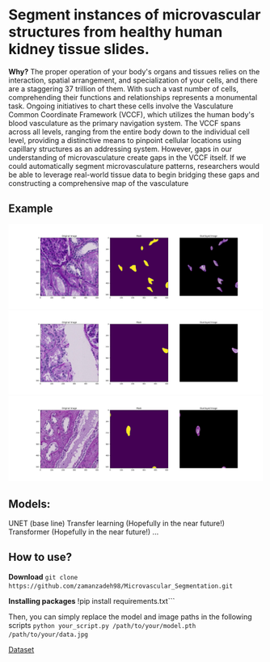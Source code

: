 #  Segment instances of microvascular structures from healthy human kidney tissue slides.

**Why?**
The proper operation of your body's organs and tissues relies on the interaction, spatial arrangement, and specialization of your cells, and there are a staggering 37 trillion of them. With such a vast number of cells, comprehending their functions and relationships represents a monumental task.
Ongoing initiatives to chart these cells involve the Vasculature Common Coordinate Framework (VCCF), which utilizes the human body's blood vasculature as the primary navigation system. The VCCF spans across all levels, ranging from the entire body down to the individual cell level, providing a distinctive means to pinpoint cellular locations using capillary structures as an addressing system. However, gaps in our understanding of microvasculature create gaps in the VCCF itself. If we could automatically segment microvasculature patterns, researchers would be able to leverage real-world tissue data to begin bridging these gaps and constructing a comprehensive map of the vasculature

## Example
![Alt](pictures/first/0.png)
![Alt Text](pictures/first/1.png)
![Alt Text](pictures/first/2.png)



## Models:
UNET (base line)
Transfer learning (Hopefully in the near future!)
Transformer (Hopefully in the near future!)
...


## How to use?
**Download**
```git clone https://github.com/zamanzadeh98/Microvascular_Segmentation.git```

**Installing packages**
!pip install requirements.txt```

Then, you can simply replace the model and image paths in the following scripts
```python your_script.py /path/to/your/model.pth /path/to/your/data.jpg```



[Dataset](https://www.kaggle.com/competitions/hubmap-hacking-the-human-vasculature/data)

